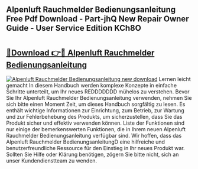 ## Alpenluft Rauchmelder Bedienungsanleitung Free Pdf Download - Part-jhQ New Repair Owner Guide - User Service Edition KCh8O

# <h2><a href="http://df67km.blite.top/?on=Alpenluft+Rauchmelder+Bedienungsanleitung">🔗Download 👉🔴 Alpenluft Rauchmelder Bedienungsanleitung</a></h2>

[![Alpenluft Rauchmelder Bedienungsanleitung new download](https://i.imgur.com/lujVjoI.png)](http://df67km.blite.top/?on=Alpenluft+Rauchmelder+Bedienungsanleitung)
Lernen leicht gemacht In diesem Handbuch werden komplexe Konzepte in einfache Schritte unterteilt, um Ihr neues REDDDDDDD mühelos zu verstehen. Bevor Sie Ihr Alpenluft Rauchmelder Bedienungsanleitung verwenden, nehmen Sie sich bitte einen Moment Zeit, um dieses Handbuch sorgfältig zu lesen. Es enthält wichtige Informationen zur Einrichtung, zum Betrieb, zur Wartung und zur Fehlerbehebung des Produkts, um sicherzustellen, dass Sie das Produkt sicher und effektiv verwenden können. Liste der Funktionen sind nur einige der bemerkenswerten Funktionen, die in Ihrem neuen Alpenluft Rauchmelder Bedienungsanleitung verfügbar sind. Wir hoffen, dass das Alpenluft Rauchmelder BedienungsanleitungD eine hilfreiche und benutzerfreundliche Ressource für den Einstieg in Ihr neues Produkt war. Sollten Sie Hilfe oder Klärung benötigen, zögern Sie bitte nicht, sich an unser Kundendienstteam zu wenden.
